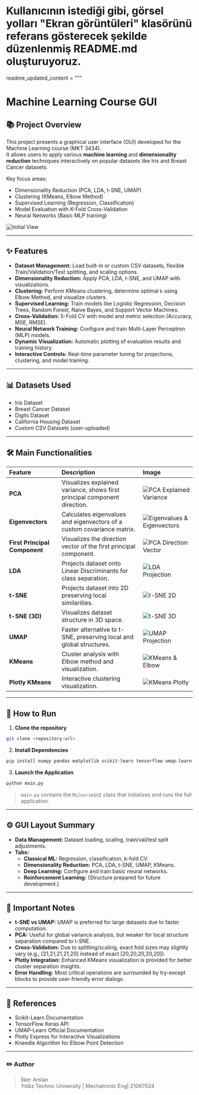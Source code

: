 # Kullanıcının istediği gibi, görsel yolları "Ekran görüntüleri" klasörünü referans gösterecek şekilde düzenlenmiş README.md oluşturuyoruz.

readme_updated_content = """
# Machine Learning Course GUI

## 📚 Project Overview

This project presents a graphical user interface (GUI) developed for the Machine Learning course (MKT 3434).  
It allows users to apply various **machine learning** and **dimensionality reduction** techniques interactively on popular datasets like Iris and Breast Cancer datasets.

Key focus areas:
- Dimensionality Reduction (PCA, LDA, t-SNE, UMAP)
- Clustering (KMeans, Elbow Method)
- Supervised Learning (Regression, Classification)
- Model Evaluation with K-Fold Cross-Validation
- Neural Networks (Basic MLP training)

![Initial View](./Ekran%20g%C3%B6r%C3%BCnt%C3%BCleri/nitial%20view%20of%20the%20Machine%20Learning%20Course%20GUI.png)

---

## ✨ Features

- **Dataset Management:** Load built-in or custom CSV datasets, flexible Train/Validation/Test splitting, and scaling options.
- **Dimensionality Reduction:** Apply PCA, LDA, t-SNE, and UMAP with visualizations.
- **Clustering:** Perform KMeans clustering, determine optimal `k` using Elbow Method, and visualize clusters.
- **Supervised Learning:** Train models like Logistic Regression, Decision Trees, Random Forest, Naive Bayes, and Support Vector Machines.
- **Cross-Validation:** 5-Fold CV with model and metric selection (Accuracy, MSE, RMSE).
- **Neural Network Training:** Configure and train Multi-Layer Perceptron (MLP) models.
- **Dynamic Visualization:** Automatic plotting of evaluation results and training history.
- **Interactive Controls:** Real-time parameter tuning for projections, clustering, and model training.

---

## 📊 Datasets Used

- Iris Dataset
- Breast Cancer Dataset
- Digits Dataset
- California Housing Dataset
- Custom CSV Datasets (user-uploaded)

---

## 🛠️ Main Functionalities

| Feature | Description | Image |
|:--------|:------------|:------|
| **PCA** | Visualizes explained variance, shows first principal component direction. | ![PCA Explained Variance](./Ekran%20g%C3%B6r%C3%BCnt%C3%BCleri/PCA%20Explained%20Variance%20Ratio.png) |
| **Eigenvectors** | Calculates eigenvalues and eigenvectors of a custom covariance matrix. | ![Eigenvalues & Eigenvectors](./Ekran%20g%C3%B6r%C3%BCnt%C3%BCleri/Eigenvalues%20and%20Eigenvectors%20from%20Covariance%20Matrix%20%CE%A3.png) |
| **First Principal Component** | Visualizes the direction vector of the first principal component. | ![PCA Direction Vector](./Ekran%20g%C3%B6r%C3%BCnt%C3%BCleri/First%20Principal%20Component%20Visualization.png) |
| **LDA** | Projects dataset onto Linear Discriminants for class separation. | ![LDA Projection](./Ekran%20g%C3%B6r%C3%BCnt%C3%BCleri/Linear%20Discriminant%20Analysis%20(LDA)%20Projection.png) |
| **t-SNE** | Projects dataset into 2D preserving local similarities. | ![t-SNE 2D](./Ekran%20g%C3%B6r%C3%BCnt%C3%BCleri/t-SNE%20Projection%20of%20the%20Breast%20Cancer%20Dataset.png) |
| **t-SNE (3D)** | Visualizes dataset structure in 3D space. | ![t-SNE 3D](./Ekran%20g%C3%B6r%C3%BCnt%C3%BCleri/7B%20t-SNE%20Projection%20(3D).png) |
| **UMAP** | Faster alternative to t-SNE, preserving local and global structures. | ![UMAP Projection](./Ekran%20g%C3%B6r%C3%BCnt%C3%BCleri/UMAP%20Projection%20(3D).png) |
| **KMeans** | Cluster analysis with Elbow method and visualization. | ![KMeans & Elbow](./Ekran%20g%C3%B6r%C3%BCnt%C3%BCleri/K-Means%20Clustering%20Results%20and%20Elbow%20Method.png) |
| **Plotly KMeans** | Interactive clustering visualization. | ![KMeans Plotly](./Ekran%20g%C3%B6r%C3%BCnt%C3%BCleri/Means%20Clustering%20Visualized%20with%20Plotly%20(k=3).png) |

---


## 🚀 How to Run

1. **Clone the repository**  
```bash
git clone <repository-url>
```

2. **Install Dependencies**  
```bash
pip install numpy pandas matplotlib scikit-learn tensorflow umap-learn plotly kneed pyqt6
```

3. **Launch the Application**  
```bash
python main.py
```

> `main.py` contains the `MLCourseGUI` class that initializes and runs the full application.

---

## ⚙️ GUI Layout Summary

- **Data Management:** Dataset loading, scaling, train/val/test split adjustments.
- **Tabs:**
  - **Classical ML:** Regression, classification, k-fold CV.
  - **Dimensionality Reduction:** PCA, LDA, t-SNE, UMAP, KMeans.
  - **Deep Learning:** Configure and train basic neural networks.
  - **Reinforcement Learning:** (Structure prepared for future development.)

---

## 🧩 Important Notes

- **t-SNE vs UMAP:** UMAP is preferred for large datasets due to faster computation.
- **PCA:** Useful for global variance analysis, but weaker for local structure separation compared to t-SNE.
- **Cross-Validation:** Due to splitting/scaling, exact fold sizes may slightly vary (e.g., [21,21,21,21,20] instead of exact [20,20,20,20,20]).
- **Plotly Integration:** Enhanced KMeans visualization is provided for better cluster separation insights.
- **Error Handling:** Most critical operations are surrounded by try-except blocks to provide user-friendly error dialogs.

---

## 📑 References

- Scikit-Learn Documentation
- TensorFlow Keras API
- UMAP-Learn Official Documentation
- Plotly Express for Interactive Visualizations
- Kneedle Algorithm for Elbow Point Detection

---

### ✏️ Author

> İlker Arslan  
> Yıldız Technic University | Mechatronic Eng| 21067024
